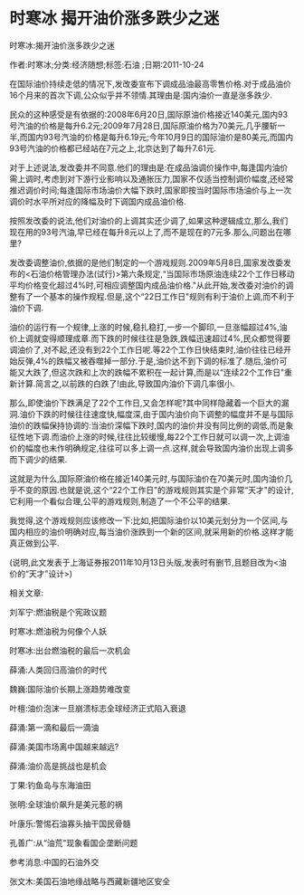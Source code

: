 # 时寒冰  揭开油价涨多跌少之迷    
    
时寒冰:揭开油价涨多跌少之迷    
作者:时寒冰;分类:经济随想;标签:石油 ;日期:2011-10-24    
在国际油价持续走低的情况下,发改委宣布下调成品油最高零售价格.对于成品油价16个月来的首次下调,公众似乎并不领情.其理由是:国内油价一直是涨多跌少.    
民众的这种感受是有依据的:2008年6月20日,国际原油价格接近140美元,国内93号汽油的价格是每升6.2元;2009年7月28日,国际原油价格为70美元,几乎腰斩一半,而国内93号汽油的价格是每升6.19元;今年10月9日的国际油价是80美元,而国内93号汽油的价格都已经站在7元之上,北京达到了每升7.61元.    
对于上述说法,发改委并不同意.他们的理由是:在成品油调价操作中,每逢国内油价需上调时,考虑到对下游行业影响以及通胀压力,国家不仅适当控制调价幅度,还经常推迟调价时间;每逢国际市场油价大幅下跌时,国家即按当时国际市场油价与上一次调价时水平所对应的降幅及时下调国内成品油价格.    
按照发改委的说法,他们对油价的上调其实还少调了,如果这种逻辑成立,那么,我们现在用的93号汽油,早已经在每升8元以上了,而不是现在的7元多.那么,问题出在哪里?    
发改委调整油价,依据的是他们制定的一个游戏规则.2009年5月8日,国家发改委发布的<石油价格管理办法(试行)>第六条规定,“当国际市场原油连续22个工作日移动平均价格变化超过4%时,可相应调整国内成品油价格."从此开始,发改委对油价的调整有了一个基本的操作规程.但是,这个“22日工作日"规则有利于油价上调,而不利于油价下调.    
油价的运行有一个规律,上涨的时候,稳扎稳打,一步一个脚印,一旦涨幅超过4%,油价上调就变得顺理成章.而下跌的时候往往是急跌,跌幅迅速超过4%,民众都觉得要调油价了,对不起,还没有到22个工作日呢.等22个工作日快结束时,油价往往已经开始反弹,4%的跌幅又被吞噬掉一部分.于是,油价达不到下调的标准了.随后,油价可能又大跌了,但这次跌和上次的跌幅不累积在一起计算,而是以“连续22个工作日"重新计算.简言之,以前跌的白跌了!由此,导致国内油价下调几率很小.    
那么,即使油价下跌满足了22个工作日,又会怎样呢?其中同样隐藏着一个巨大的漏洞.油价下跌的时候往往速度快,幅度深,由于国内油价向下调整的幅度并不是与国际油价的跌幅保持协调的:当油价深幅下跌时,国内的油价并没有同比例的调低,而是象征性地下调.而油价上涨的时候,往往比较缓慢,每22个工作日就可以调一次,上调油价的幅度也未作明确规定,往往可以多上调一点.这样,就会导致国内油价出现上调多而下调少的结果.    
这就是为什么,国际原油价格在接近140美元时,与国际油价在70美元时,国内油价几乎不变的原因.也就是说,这个“22个工作日"的游戏规则其实是个非常“天才"的设计,它利用一个看似合理,公平的游戏规则,制造了一个不公平的结果.    
我觉得,这个游戏规则应该修改一下:比如,把国际油价以10美元划分为一个区间,与国内相应的油价明确对应,每当油价涨跌到一个新的区间,就采用新的价格.这样才能真正做到公平.    
(说明,此文发表于上海证券报2011年10月13日头版,发表时有删节,且题目改为<油价的“天才"设计>)    
    
相关文章:    
刘军宁:燃油税是个宪政议题    
时寒冰:燃油税为何像个人妖    
时寒冰:出台燃油税的最后一次机会    
薛涌:人类回归高油价的时代    
魏巍:国际油价长期上涨趋势难改变    
叶檀:油价泡沫一旦崩溃标志全球经济正式陷入衰退    
薛涌:第一滴和最后一滴油    
薛涌:美国市场离中国越来越远?    
薛涌:油价高是挑战也是机会    
丁果:钓鱼岛与东海油田    
张明:全球油价飙升是美元惹的祸    
叶康乐:警惕石油寡头抽干国民骨髓    
孔善广:从“油荒"现象看国企垄断问题    
参考消息:中国的石油外交    
张文木:美国石油地缘战略与西藏新疆地区安全